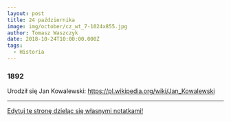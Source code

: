```yaml
---
layout: post
title: 24 października
image: img/october/cz_wt_7-1024x855.jpg
author: Tomasz Waszczyk
date: 2018-10-24T10:00:00.000Z
tags:
  - Historia
---
```


### 1892

Urodził się Jan Kowalewski: https://pl.wikipedia.org/wiki/Jan_Kowalewski

---

<a href="https://github.com/TomaszWaszczyk/historia.waszczyk.com/edit/master/src/content/october-24.md" target="_blank">Edytuj tę stronę dzieląc się własnymi notatkami!</a>

